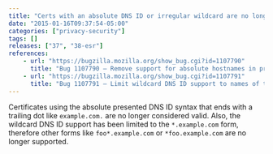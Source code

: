 ```yaml
---
title: "Certs with an absolute DNS ID or irregular wildcard are no longer supported"
date: "2015-01-16T09:37:54-05:00"
categories: ["privacy-security"]
tags: []
releases: ["37", "38-esr"]
references:
    - url: "https://bugzilla.mozilla.org/show_bug.cgi?id=1107790"
      title: "Bug 1107790 – Remove support for absolute hostnames in presented DNS IDs and name constraints"
    - url: "https://bugzilla.mozilla.org/show_bug.cgi?id=1107791"
      title: "Bug 1107791 – Limit wildcard DNS ID support to names of the form *.example.com (not foo*.example.com)"
---
```

Certificates using the absolute presented DNS ID syntax that ends with a trailing dot like `example.com.` are no longer considered valid. Also, the wildcard DNS ID support has been limited to the `*.example.com` form, therefore other forms like `foo*.example.com` or `*foo.example.com` are no longer supported.
